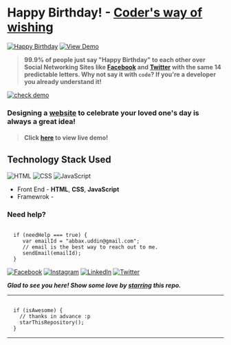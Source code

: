 # Happy Birthday! - [Coder's way of wishing](https://medium.com/@vinitshahdeo/coders-way-of-wishing-happy-birthday-1fe457e7a2ba)
[![Happy Birthday](https://img.shields.io/badge/Happy-Birthday-dodgerblue.svg?style=for-the-badge)](https://github.com/CodeAbbas/) [![View Demo](https://img.shields.io/badge/View-Demo-teal.svg?style=for-the-badge)]( https://codeabbas.github.io/AkashBirthday/)
> **99.9% of people just say "Happy Birthday" to each other over Social Networking Sites like [Facebook](https://www.facebook.com/AbbasUddin.01) and [Twitter](https://twitter.com/abbas-dev) with the same 14 predictable letters. Why not say it with `code`? If you're a developer you already understand it!**

[![check demo](https://forthebadge.com/images/badges/its-not-a-lie-if-you-believe-it.svg)](https://codeabbas.github.io/AkashBirthday/)

### Designing a [website](https://abbas-uddin.netlify.app/) to celebrate your loved one's day is always a great idea!

> #### Click [here](https://abbas-uddin.netlify.app/) to view live demo!

## Technology Stack Used

![HTML](https://img.shields.io/badge/frontend-html-orange.svg?logo=html5&style=flat-square) 
![CSS](https://img.shields.io/badge/frontend-css-yellowgreen.svg?logo=css3&style=flat-square)
![JavaScript](https://img.shields.io/badge/frontend-javascript-yellow.svg?logo=javascript&style=flat-square)


- Front End - **HTML**, **CSS**, **JavaScript**
- Framewrok - 

### Need help?

```

  if (needHelp === true) {
     var emailId = "abbax.uddin@gmail.com";
     // email is the best way to reach out to me.
     sendEmail(emailId);
  }

```

[![Facebook](https://img.shields.io/static/v1.svg?label=follow&message=@smilegupta.1998&color=9cf&logo=facebook&style=flat&logoColor=white&colorA=informational)](https://www.facebook.com/Abbasuddin.01/)  [![Instagram](https://img.shields.io/static/v1.svg?label=follow&message=@gupta_smile_&color=grey&logo=instagram&style=flat&logoColor=white&colorA=critical)](https://www.instagram.com/code_abbas/) [![LinkedIn](https://img.shields.io/static/v1.svg?label=connect&message=@smilegupta&color=9cf&logo=linkedin&style=flat&logoColor=white&colorA=blue)](https://www.linkedin.com/in/abbas-dev/) [![Twitter](https://img.shields.io/static/v1.svg?label=connect&message=@gupta_smile_&color=grey&logo=twitter&style=flat&logoColor=white&colorA=critical)](https://twitter.com/abbas-dev)

***Glad to see you here! Show some love by [starring](https://github.com/CodeAbbas) this repo.***

-----

```

  if (isAwesome) {
    // thanks in advance :p
    starThisRepository();
  }

```

******
